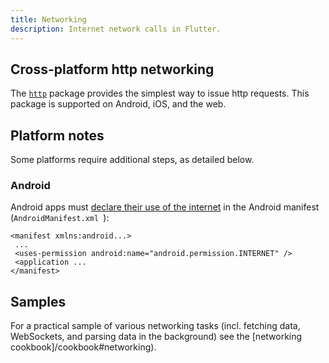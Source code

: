 ```yaml
---
title: Networking
description: Internet network calls in Flutter.
---
```


## Cross-platform http networking

The [`http`][] package provides the simplest way to issue http requests. This
package is supported on Android, iOS, and the web.

## Platform notes

Some platforms require additional steps, as detailed below.

### Android

Android apps must [declare their use of the internet][declare] in the Android
manifest (`AndroidManifest.xml `):

```
<manifest xmlns:android...>
 ...
 <uses-permission android:name="android.permission.INTERNET" />
 <application ...
</manifest>
```

## Samples

For a practical sample of various networking tasks (incl. fetching data,
WebSockets, and parsing data in the background) see the 
[networking cookbook]/cookbook#networking).

[declare]: {{site.android-dev}}/training/basics/network-ops/connecting
[`http`]: {{site.pub-pkg}}/http

